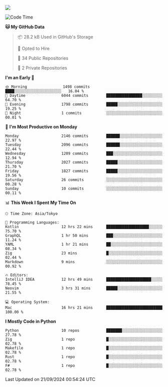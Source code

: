 ![](https://komarev.com/ghpvc/?username=kitagawa-hr)

<!--START_SECTION:waka-->
![Code Time](http://img.shields.io/badge/Code%20Time-1%2C069%20hrs%2025%20mins-blue)

**🐱 My GitHub Data** 

> 📦 28.2 kB Used in GitHub's Storage 
 > 
> 💼 Opted to Hire
 > 
> 📜 34 Public Repositories 
 > 
> 🔑 2 Private Repositories 
 > 
**I'm an Early 🐤** 

```text
🌞 Morning                1498 commits        ████░░░░░░░░░░░░░░░░░░░░░   16.04 % 
🌆 Daytime                6044 commits        ████████████████░░░░░░░░░   64.70 % 
🌃 Evening                1798 commits        █████░░░░░░░░░░░░░░░░░░░░   19.25 % 
🌙 Night                  1 commits           ░░░░░░░░░░░░░░░░░░░░░░░░░   00.01 % 
```
📅 **I'm Most Productive on Monday** 

```text
Monday                   2146 commits        ██████░░░░░░░░░░░░░░░░░░░   22.97 % 
Tuesday                  2096 commits        ██████░░░░░░░░░░░░░░░░░░░   22.44 % 
Wednesday                1209 commits        ███░░░░░░░░░░░░░░░░░░░░░░   12.94 % 
Thursday                 2027 commits        █████░░░░░░░░░░░░░░░░░░░░   21.70 % 
Friday                   1827 commits        █████░░░░░░░░░░░░░░░░░░░░   19.56 % 
Saturday                 26 commits          ░░░░░░░░░░░░░░░░░░░░░░░░░   00.28 % 
Sunday                   10 commits          ░░░░░░░░░░░░░░░░░░░░░░░░░   00.11 % 
```


📊 **This Week I Spent My Time On** 

```text
🕑︎ Time Zone: Asia/Tokyo

💬 Programming Languages: 
Kotlin                   12 hrs 22 mins      ███████████████████░░░░░░   75.70 % 
GraphQL                  1 hr 50 mins        ███░░░░░░░░░░░░░░░░░░░░░░   11.24 % 
YAML                     1 hr 21 mins        ██░░░░░░░░░░░░░░░░░░░░░░░   08.34 % 
Zig                      23 mins             █░░░░░░░░░░░░░░░░░░░░░░░░   02.44 % 
Markdown                 9 mins              ░░░░░░░░░░░░░░░░░░░░░░░░░   00.92 % 

🔥 Editors: 
IntelliJ IDEA            12 hrs 49 mins      ████████████████████░░░░░   78.45 % 
Neovim                   3 hrs 31 mins       █████░░░░░░░░░░░░░░░░░░░░   21.55 % 

💻 Operating System: 
Mac                      16 hrs 21 mins      █████████████████████████   100.00 % 
```

**I Mostly Code in Python** 

```text
Python                   10 repos            ███████░░░░░░░░░░░░░░░░░░   27.78 % 
Zig                      1 repo              █░░░░░░░░░░░░░░░░░░░░░░░░   02.78 % 
Makefile                 1 repo              █░░░░░░░░░░░░░░░░░░░░░░░░   02.78 % 
Rust                     1 repo              █░░░░░░░░░░░░░░░░░░░░░░░░   02.78 % 
F#                       1 repo              █░░░░░░░░░░░░░░░░░░░░░░░░   02.78 % 
```




 Last Updated on 21/09/2024 00:54:24 UTC
<!--END_SECTION:waka-->
